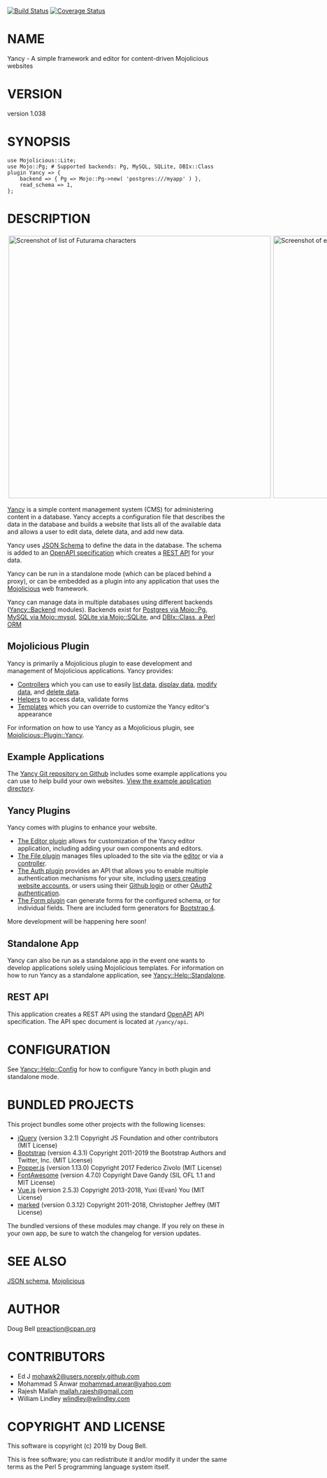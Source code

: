 [![Build Status](https://travis-ci.org/preaction/Yancy.svg?branch=master)](https://travis-ci.org/preaction/Yancy)
[![Coverage Status](https://coveralls.io/repos/preaction/Yancy/badge.svg?branch=master)](https://coveralls.io/r/preaction/Yancy?branch=master)

# NAME

Yancy - A simple framework and editor for content-driven Mojolicious websites

# VERSION

version 1.038

# SYNOPSIS

    use Mojolicious::Lite;
    use Mojo::Pg; # Supported backends: Pg, MySQL, SQLite, DBIx::Class
    plugin Yancy => {
        backend => { Pg => Mojo::Pg->new( 'postgres:///myapp' ) },
        read_schema => 1,
    };

# DESCRIPTION

<div>
    <div style="display: flex">
    <div style="margin: 3px; flex: 1 1 50%">
    <img alt="Screenshot of list of Futurama characters" src="https://raw.github.com/preaction/Yancy/master/eg/doc-site/public/screenshot.png?raw=true" style="max-width: 100%" width="600">
    </div>
    <div style="margin: 3px; flex: 1 1 50%">
    <img alt="Screenshot of editing form for a person" src="https://raw.github.com/preaction/Yancy/master/eg/doc-site/public/screenshot-edit.png?raw=true" style="max-width: 100%" width="600">
    </div>
    </div>
</div>

[Yancy](https://metacpan.org/pod/Yancy) is a simple content management system (CMS) for administering
content in a database. Yancy accepts a configuration file that describes
the data in the database and builds a website that lists all of the
available data and allows a user to edit data, delete data, and add new
data.

Yancy uses [JSON Schema](http://json-schema.org) to define the data in
the database. The schema is added to an [OpenAPI
specification](http://openapis.org) which creates a [REST
API](https://en.wikipedia.org/wiki/Representational_state_transfer) for
your data.

Yancy can be run in a standalone mode (which can be placed behind
a proxy), or can be embedded as a plugin into any application that uses
the [Mojolicious](https://metacpan.org/pod/Mojolicious) web framework.

Yancy can manage data in multiple databases using different backends
([Yancy::Backend](https://metacpan.org/pod/Yancy::Backend) modules). Backends exist for [Postgres via
Mojo::Pg](https://metacpan.org/pod/Yancy::Backend::Pg), [MySQL via
Mojo::mysql](https://metacpan.org/pod/Yancy::Backend::Mysql), [SQLite via
Mojo::SQLite](https://metacpan.org/pod/Yancy::Backend::Sqlite), and [DBIx::Class, a Perl
ORM](https://metacpan.org/pod/Yancy::Backend::Dbic)

## Mojolicious Plugin

Yancy is primarily a Mojolicious plugin to ease development and
management of Mojolicious applications. Yancy provides:

- [Controllers](https://metacpan.org/pod/Yancy::Controller::Yancy) which you can use to easily
[list data](https://metacpan.org/pod/Yancy::Controller::Yancy#list), [display
data](https://metacpan.org/pod/Yancy::Controller::Yancy#get), [modify
data](https://metacpan.org/pod/Yancy::Controller::Yancy#set), and [delete
data](https://metacpan.org/pod/Yancy::Controller::Yancy#delete).
- [Helpers](https://metacpan.org/pod/Mojolicious::Plugin::Yancy#HELPERS) to access data, validate
forms
- [Templates](https://metacpan.org/pod/Mojolicious::Plugin::Yancy#TEMPLATES) which you can override
to customize the Yancy editor's appearance

For information on how to use Yancy as a Mojolicious plugin, see
[Mojolicious::Plugin::Yancy](https://metacpan.org/pod/Mojolicious::Plugin::Yancy).

## Example Applications

The [Yancy Git repository on Github](http://github.com/preaction/Yancy)
includes some example applications you can use to help build your own
websites. [View the example application directory](https://github.com/preaction/Yancy/tree/master/eg).

## Yancy Plugins

Yancy comes with plugins to enhance your website.

- [The Editor plugin](https://metacpan.org/pod/Yancy::Plugin::Editor) allows for customization of
the Yancy editor application, including adding your own components and
editors.
- [The File plugin](https://metacpan.org/pod/Yancy::Plugin::File) manages files uploaded to the
site via the [editor](https://metacpan.org/pod/Yancy::Plugin::Editor) or via
a [controller](https://metacpan.org/pod/Yancy::Controller::Yancy).
- [The Auth plugin](https://metacpan.org/pod/Yancy::Plugin::Auth) provides an API that allows you
to enable multiple authentication mechanisms for your site, including
[users creating website accounts](https://metacpan.org/pod/Yancy::Plugin::Auth::Password), or
users using their [Github login](https://metacpan.org/pod/Yancy::Plugin::Auth::Github) or other
[OAuth2 authentication](https://metacpan.org/pod/Yancy::Plugin::Auth::OAuth2).
- [The Form plugin](https://metacpan.org/pod/Yancy::Plugin::Form) can generate forms for the
configured schema, or for individual fields. There are included
form generators for [Bootstrap 4](https://metacpan.org/pod/Yancy::Plugin::Form::Bootstrap4).

More development will be happening here soon!

## Standalone App

Yancy can also be run as a standalone app in the event one wants to
develop applications solely using Mojolicious templates. For
information on how to run Yancy as a standalone application, see
[Yancy::Help::Standalone](https://metacpan.org/pod/Yancy::Help::Standalone).

## REST API

This application creates a REST API using the standard
[OpenAPI](http://openapis.org) API specification. The API spec document
is located at `/yancy/api`.

# CONFIGURATION

See [Yancy::Help::Config](https://metacpan.org/pod/Yancy::Help::Config) for how to configure Yancy in both plugin and
standalone mode.

# BUNDLED PROJECTS

This project bundles some other projects with the following licenses:

- [jQuery](http://jquery.com) (version 3.2.1) Copyright JS Foundation and other contributors (MIT License)
- [Bootstrap](http://getbootstrap.com) (version 4.3.1) Copyright 2011-2019 the Bootstrap Authors and Twitter, Inc. (MIT License)
- [Popper.js](https://popper.js.org) (version 1.13.0) Copyright 2017 Federico Zivolo (MIT License)
- [FontAwesome](http://fontawesome.io) (version 4.7.0) Copyright Dave Gandy (SIL OFL 1.1 and MIT License)
- [Vue.js](http://vuejs.org) (version 2.5.3) Copyright 2013-2018, Yuxi (Evan) You (MIT License)
- [marked](https://github.com/chjj/marked) (version 0.3.12) Copyright 2011-2018, Christopher Jeffrey (MIT License)

The bundled versions of these modules may change. If you rely on these in your own app,
be sure to watch the changelog for version updates.

# SEE ALSO

[JSON schema](http://json-schema.org), [Mojolicious](https://metacpan.org/pod/Mojolicious)

# AUTHOR

Doug Bell <preaction@cpan.org>

# CONTRIBUTORS

- Ed J <mohawk2@users.noreply.github.com>
- Mohammad S Anwar <mohammad.anwar@yahoo.com>
- Rajesh Mallah <mallah.rajesh@gmail.com>
- William Lindley <wlindley@wlindley.com>

# COPYRIGHT AND LICENSE

This software is copyright (c) 2019 by Doug Bell.

This is free software; you can redistribute it and/or modify it under
the same terms as the Perl 5 programming language system itself.
